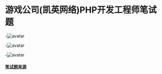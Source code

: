 # 游戏公司(凯英网络)PHP开发工程师笔试题

-![avatar](/about-php/picture/笔试题-1.png)

-![avatar](/about-php/picture/笔试题-2.png)

-![avatar](/about-php/picture/笔试题-3.png)


#### [笔试题来源](https://blog.csdn.net/whq19890827/article/details/52877758)